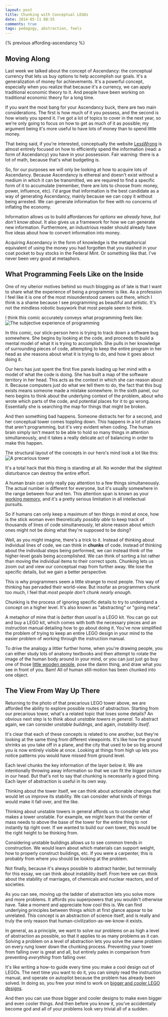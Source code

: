 ```yaml
---
layout: post
title: Chunking with Conceptual LEGOs
date: 2014-05-11 08:55
comments: true
tags: pedagogy, abstraction, feels
---
```


{% previous affording-ascendancy %}

## Moving Along

Last week we talked about the concept of Ascendancy: the conceptual currency
that lets us buy options to help accomplish our goals. It's a generalization of
money for achievements. It's a powerful concept, especially when you realize
that because it's a currency, we can apply traditional economic theory to it.
And people have been working on traditional economic theory for a long time.

If you want the most bang for your Ascendancy buck, there are two main
considerations. The first is how much of it you possess, and the second is how
wisely you spend it. I've got a lot of topics to cover in the next year, so
we're only going to focus on how to get as much of it as possible; my argument
being it's more useful to have lots of money than to spend little money.

<!--more-->

That being said, if you're interested, conceptually the website [LessWrong][lw]
is almost entirely focused on how to efficiently spend the information (read:
a form of Ascendancy) you have in your possession. Fair warning: there is a lot
of math, because that's what budgeting is.

So, for our purposes we will only be looking at how to acquire lots of
Ascendancy. Because Ascendancy is ethereal and doesn't exist without a medium in
which it can be transmitted, we are required to find a specific form of it to
accumulate (remember, there are lots to choose from: money, power, influence,
etc). I'd argue that information is the best candidate as a way of generating
Ascendancy, mainly because we can copy it without being arrested. We can
generate information for free with no concerns of inflating the economy.

Information allows us to build affordances for *options we already have, but
don't know about*. It also gives us a framework for how we can generate new
information. Furthermore, an industrious reader should already have five ideas
about how to convert information into money.

Acquiring Ascendancy in the form of knowledge is the metaphorical equivalent of
using the money you had forgotten that you stashed in your coat pocket to buy
stocks in the Federal Mint. Or something like that. I've never been very good at
metaphors.

[lw]: http://lesswrong.com



## What Programming Feels Like on the Inside

One of my ulterior motives behind so much blogging as of late is that I want to
share what the experience of being a programmer is like. As a profession I feel
like it is one of the most misunderstood careers out there, which I think is
a shame because I see programming as beautiful and artistic. It's not the
mindless robotic busywork that most people seem to think.

I think this comic accurately conveys what programming feels like:
![The subjective experience of programming][hell]

In this comic, our stick-person hero is trying to track down a software bug
somewhere. She begins by looking at the code, and proceeds to build a mental
model of what it is trying to accomplish. She pulls in her knowledge of
surrounding pieces of code, attempting to keep the entire program in her head as
she reasons about what it is trying to do, and how it goes about doing it.

Our hero has just spent the first five panels loading up her mind with a model
of what the code is doing. She has built a map of the software territory in her
head. This acts as the context in which she can reason about it. Because
computers just do what we tell them to do, the fact that this bug exists means
someone made a mistake somewhere. In the sixth panel, our hero begins to think
about the underlying context of the problem, about who wrote which parts of the
code, and potential places for it to go wrong. Essentially she is searching the
map for things that might be broken.

And then something bad happens. Someone distracts her for a second, and her
conceptual tower comes toppling down. This happens in a lot of places that
aren't programming, but it's very evident when coding. The human brain simply
isn't meant to be able to hold so many things in attention simultaneously, and
it takes a really delicate act of balancing in order to make this happen.

The structural layout of the concepts in our hero's mind look a lot like this:
![A precarious tower][tower]

It's a total hack that this thing is standing at all. No wonder that the
slightest disturbance can destroy the entire effort.

A human brain can only really pay attention to a few things simultaneously. The
actual number is different for everyone, but it's usually somewhere in the range
between four and ten. This attention span is known as your
[working memory][memory], and it's a pretty serious limitation in all
intellectual pursuits.

So if humans can only keep a maximum of ten things in mind at once, how is the
stick woman even theoretically *possibly able* to keep track of thousands of
lines of code simultaneously, let alone reason about which ones might not be
doing what they're supposed to be doing?

Well, as you might imagine, there's a trick to it. Instead of thinking about
individual lines of code, we can think in **chunks** of code. Instead of
thinking about the individual steps being performed, we can instead think of the
higher-level goals being accomplished. We can think of sorting a list rather
than moving the individual items to their correct spots. Chunking lets us zoom
out and view our conceptual map from further away. We lose the specific details,
but we gain a better perspective.

This is why programmers seem a little strange to most people. This way of
thinking has pervaded their world-view. But insofar as programmers chunk too
much, I feel that *most people don't chunk nearly enough*.

Chunking is the process of ignoring specific details to try to understand
a concept on a higher level. It's also known as "abstracting" or "going meta".

A metaphor of mine that is *better than usual* is a LEGO kit. You can go out and
buy a LEGO kit, which comes with both the necessary pieces and an instruction
manual detailing how to go about doing it. You've now simplified the problem of
trying to keep an entire LEGO design in your mind to the easier problem of
working through the instruction manual.

To drive the analogy a littler further home, when you're drawing people, you can
either study lots of anatomy textbooks and then attempt to rotate the image of
the human body around in your mind, or you can just just go buy one of those
[little wooden people][poser], pose the damn thing, and draw what you see in
front of you. Bam! All of human still-motion has been chunked into one object.

[hell]: /images/lego/hello.png
[tower]: /images/lego/tower.jpg
[memory]: http://en.wikipedia.org/wiki/Working_memory
[poser]: http://www.ebay.com/bhp/wood-artist-figure



## The View From Way Up There

Returning to the photo of that precarious LEGO tower above, we are afforded
the ability to explore possible routes of abstraction. Starting from our
precarious tower, what's a related topic that loses some details? An obvious
next step is to think about *unstable towers in general*. To abstract again, we
can consider *unstable buildings*, and again, *instability itself*.

It's clear that each of these concepts is related to one another, but they're
looking at the same thing from different viewpoints. It's like how the ground
shrinks as you take off in a plane, and the city that used to be so big around
you is now entirely visible at once. Looking at things from high up lets you
notice patterns you would have missed from ground level.

Each level chunks the key information of the layer below it. We are
intentionally throwing away information so that we can fit the bigger picture in
our head. But that's not to say that chunking is necessarily a good thing. Each
layer of abstraction is useful in its own way.

Thinking about the tower itself, we can think about actionable changes that
would let us improve its stability. We can consider what kinds of things would
make it fall over, and the like.

Thinking about unstable towers in general affords us to consider what makes
a tower unstable. For example, we might learn that the center of mass needs to
above the base of the tower for the entire thing to not instantly tip right
over. If we wanted to build our own tower, this would be the right height to be
thinking from.

Considering unstable buildings allows us to see common trends in construction.
We would learn about which materials can support weight, how to properly
construct buildings, etc. If you were a carpenter, this is probably from where
you should be looking at the problem.

Not finally, because it's always possible to abstract harder, but terminally for
this essay, we can think about instability itself. From here we can think about
the stability of marriages, of chemicals and nuclear reactors, and of societies.

As you can see, moving up the ladder of abstraction lets you solve more and more
problems. It affords you superpowers that you wouldn't otherwise have. Take
a moment and appreciate how cool this is. We can find underlying principles
between things which at first glance appear to be unrelated. This concept is
an abstraction of science itself, and is really and truly the only reason that
human-civilization-as-we-know-it exists.

In general, as a principle, we want to solve our problems on as high a level of
abstraction as possible, so that it applies to as many problems as it can.
Solving a problem on a level of abstraction lets you solve the same problem on
every rung lower down the chunking process. Preventing your tower from falling
over is great and all, but entirely pales in comparison from preventing
*everything* from falling over.

It's like writing a how-to guide every time you make a cool design out of LEGOs.
The next time you want to do it, you can simply read the instruction manual, and
operate on autopilot because the problem has already been solved. In doing so,
you free your mind to work on [bigger and cooler LEGO designs][lego].

And then you can use those bigger and cooler designs to make even bigger and
even cooler things. And then before you know it, you've accidentally become god
and all of your problems look very trivial all of a sudden.

[lego]: https://www.youtube.com/watch?v=_d0LfkIut2M

